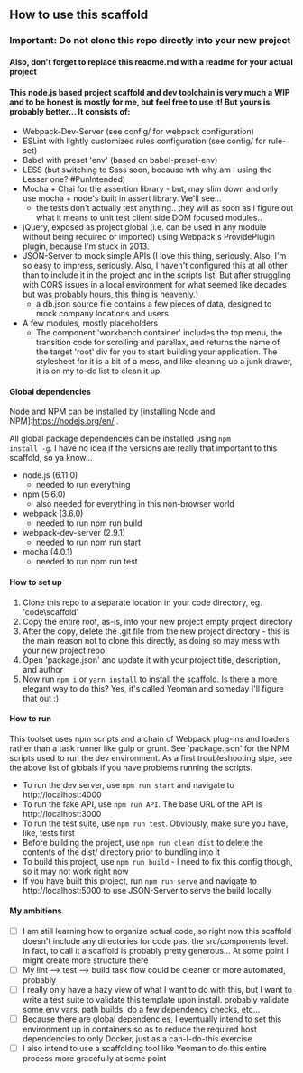 ## How to use this scaffold

### Important: Do not clone this repo directly into your new project
#### Also, don't forget to replace this readme.md with a readme for your actual project

#### This node.js based project scaffold and dev toolchain is very much a WIP and to be honest is mostly for me, but feel free to use it! But yours is probably better... It consists of:

* Webpack-Dev-Server (see config/ for webpack configuration)
* ESLint with lightly customized rules configuration (see config/ for rule-set)
* Babel with preset 'env' (based on babel-preset-env)
* LESS (but switching to Sass soon, because wth why am I using the Lesser one? \#PunIntended)
* Mocha + Chai for the assertion library - but, may slim down and only use mocha + node's built in assert library. We'll see... 
    * the tests don't actually test anything.. they will as soon as I figure out what it means to unit test client side DOM focused modules.. 
* jQuery, exposed as project global (i.e. can be used in any module without being required or imported) using Webpack's ProvidePlugin plugin, because I'm stuck in 2013.
* JSON-Server to mock simple APIs (I love this thing, seriously. Also, I'm so easy to impress, seriously. Also, I haven't configured this at all other than to include it in the project and in the scripts list. But after struggling with CORS issues in a local environment for what seemed like decades but was probably hours, this thing is heavenly.)
    * a db.json source file contains a few pieces of data, designed to mock company locations and users
* A few modules, mostly placeholders
    * The component 'workbench container' includes the top menu, the transition code for scrolling and parallax, and returns the name of the target 'root' div for you to start building your application. The stylesheet for it is a bit of a mess, and like cleaning up a junk drawer, it is on my to-do list to clean it up. 

#### Global dependencies
Node and NPM can be installed by [installing Node and NPM]:https://nodejs.org/en/ .

All global package dependencies can be installed using <code>npm install -g</code>. I have no idea if the versions are really that important to this scaffold, so ya know... 

* node.js (6.11.0)
    * needed to run everything
* npm (5.6.0)
    * also needed for everything in this non-browser world
* webpack (3.6.0)
    * needed to run npm run build
* webpack-dev-server (2.9.1)
    * needed to run npm run start
* mocha (4.0.1)
    * needed to run npm run test

#### How to set up

1. Clone this repo to a separate location in your code directory, eg. 'code\scaffold'
2. Copy the entire root, as-is, into your new project empty project directory
3. After the copy, delete the .git file from the new project directory - this is the main reason not to clone this directly, as doing so may mess with your new project repo
4. Open 'package.json' and update it with your project title, description, and author
5. Now run <code>npm i</code> or <code>yarn install</code> to install the scaffold.  Is there a more elegant way to do this? Yes, it's called Yeoman and someday I'll figure that out :) 

#### How to run

This toolset uses npm scripts and a chain of Webpack plug-ins and loaders rather than a task runner like gulp or grunt. See 'package.json' for the NPM scripts used to run the dev environment. As a first troubleshooting stpe, see the above list of globals if you have problems running the scripts. 

* To run the dev server, use <code>npm run start</code> and navigate to http://localhost:4000
* To run the fake API, use <code>npm run API</code>. The base URL of the API is http://localhost:3000
* To run the test suite, use <code>npm run test</code>. Obviously, make sure you have, like, tests first    
* Before building the project, use <code>npm run clean dist</code> to delete the contents of the dist/ directory prior to bundling into it
* To build this project, use <code>npm run build</code> - I need to fix this config though, so it may not work right now
* If you have built this project, run <code>npm run serve</code> and navigate to http://localhost:5000 to use JSON-Server to serve the build locally

#### My ambitions

- [ ] I am still learning how to organize actual code, so right now this scaffold doesn't include any directories for code past the src/components level. In fact, to call it a scaffold is probably pretty generous... At some point I might create more structure there
- [ ] My lint --> test --> build task flow could be cleaner or more automated, probably
- [ ] I really only have a hazy view of what I want to do with this, but I want to write a test suite to validate this template upon install. probably validate some env vars, path builds, do a few dependency checks, etc... 
- [ ] Because there are global dependencies, I eventually intend to set this environment up in containers so as to reduce the required host dependencies to only Docker, just as a can-I-do-this exercise
- [ ] I also intend to use a scaffolding tool like Yeoman to do this entire process more gracefully at some point